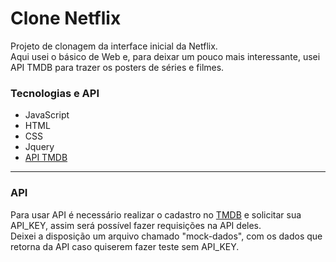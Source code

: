 # Clone Netflix

Projeto de clonagem da interface inicial da Netflix.<br/>
 Aqui usei o básico de Web e, para deixar um pouco mais interessante, usei API TMDB para trazer os posters de séries e filmes.

### Tecnologias e API
 * JavaScript
 * HTML
 * CSS
 * Jquery
 * [API TMDB](https://www.themoviedb.org/documentation/api)
 
 -------------------------------
 ### API

 Para usar API é necessário realizar o cadastro no [TMDB](https://www.themoviedb.org/documentation/api) e solicitar sua API_KEY, assim será possível fazer requisições na API deles. 
 <br >Deixei a disposição um arquivo chamado "mock-dados", com os dados que retorna da API caso quiserem fazer teste sem API_KEY. 
